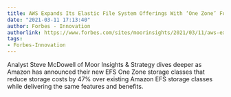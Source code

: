 ```yaml
---
title: AWS Expands Its Elastic File System Offerings With ‘One Zone’ For 47% Less
date: "2021-03-11 17:13:40"
author: Forbes - Innovation
authorlink: https://www.forbes.com/sites/moorinsights/2021/03/11/aws-expands-its-elastic-file-system-offerings-with-one-zone-for-47-less/
tags:
- Forbes-Innovation
---
```

Analyst Steve McDowell of Moor Insights & Strategy dives deeper as Amazon has announced their new EFS One Zone storage classes that reduce storage costs by 47% over existing Amazon EFS storage classes while delivering the same features and benefits.
